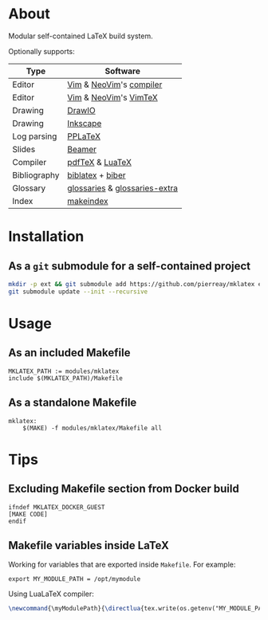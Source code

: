 # About

Modular self-contained LaTeX build system.

Optionally supports:

| Type         | Software                                                                                                                   |
| ------------ | -------------------------------------------------------------------------------------------------------------------------- |
| Editor       | [Vim](https://www.vim.org/) & [NeoVim](https://neovim.io/)'s [compiler](https://vimhelp.org/quickfix.txt.html#%3Acompiler) |
| Editor       | [Vim](https://www.vim.org/) & [NeoVim](https://neovim.io/)'s [VimTeX](https://github.com/lervag/vimtex)                    |
| Drawing      | [DrawIO](https://www.drawio.com/)                                                                                          |
| Drawing      | [Inkscape](https://inkscape.org/)                                                                                          |
| Log parsing  | [PPLaTeX](https://github.com/stefanhepp/pplatex)                                                                           |
| Slides       | [Beamer](https://ctan.org/pkg/beamer)                                                                                      |
| Compiler     | [pdfTeX](https://www.tug.org/applications/pdftex/) & [LuaTeX](https://www.luatex.org/)                                     |
| Bibliography | [biblatex](https://ctan.org/pkg/biblatex) + [biber](https://biblatex-biber.sourceforge.net/)                               |
| Glossary     | [glossaries](https://ctan.org/pkg/glossaries) & [glossaries-extra](https://ctan.org/pkg/glossaries-extra)                  |
| Index        | [makeindex](https://ctan.org/pkg/makeindex)                                                                                |

# Installation

## As a `git` submodule for a self-contained project

```bash
mkdir -p ext && git submodule add https://github.com/pierreay/mklatex ext/mklatex
git submodule update --init --recursive
```

# Usage

## As an included Makefile

```make
MKLATEX_PATH := modules/mklatex
include $(MKLATEX_PATH)/Makefile
```

## As a standalone Makefile

```make
mklatex:
	$(MAKE) -f modules/mklatex/Makefile all
```

# Tips

## Excluding Makefile section from Docker build

```make
ifndef MKLATEX_DOCKER_GUEST
[MAKE CODE]
endif
```

## Makefile variables inside LaTeX

Working for variables that are exported inside `Makefile`. For example:

```make
export MY_MODULE_PATH = /opt/mymodule
```

Using LuaLaTeX compiler:

```latex
\newcommand{\myModulePath}{\directlua{tex.write(os.getenv("MY_MODULE_PATH"))}}
```
